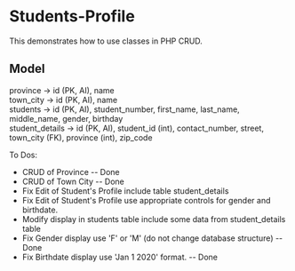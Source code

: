 # Students-Profile

This demonstrates how to use classes in PHP CRUD.

## Model

province -> id (PK, AI), name  
town_city -> id (PK, AI), name  
students -> id (PK, AI), student_number, first_name, last_name, middle_name, gender, birthday  
student_details -> id (PK, AI), student_id (int), contact_number, street, town_city (FK), province (int), zip_code

To Dos:

- CRUD of Province -- Done
- CRUD of Town City -- Done
- Fix Edit of Student's Profile include table student_details
- Fix Edit of Student's Profile use appropriate controls for gender and birthdate.
- Modify display in students table include some data from student_details table
- Fix Gender display use 'F' or 'M' (do not change database structure) -- Done
- Fix Birthdate display use 'Jan 1 2020' format. -- Done
